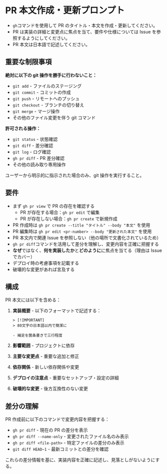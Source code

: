 # PR 本文作成・更新プロンプト

- `gh`コマンドを使用して PR のタイトル・本文を作成・更新してください。
- PR は実装の詳細と変更点に焦点を当て、要件や仕様については Issue を参照するようにしてください。
- PR 本文は日本語で記述してください。

## 重要な制限事項

**絶対に以下の git 操作を勝手に行わないこと：**

- `git add` - ファイルのステージング
- `git commit` - コミットの作成
- `git push` - リモートへのプッシュ
- `git checkout` - ブランチの切り替え
- `git merge` - マージ操作
- その他のファイル変更を伴う git コマンド

**許可される操作：**

- `git status` - 状態確認
- `git diff` - 差分確認
- `git log` - ログ確認
- `gh pr diff` - PR 差分確認
- その他の読み取り専用操作

ユーザーから明示的に指示された場合のみ、git 操作を実行すること。

## 要件

- まず `gh pr view` で PR の存在を確認する
  - PR が存在する場合：`gh pr edit` で編集
  - PR が存在しない場合：`gh pr create` で新規作成
- PR 作成時は `gh pr create --title "タイトル" --body "本文"` を使用
- PR 編集時は `gh pr edit <pr-number> --body "更新された本文"` を使用
- PR 本文内で関連 Issue を参照しない（他の場所で文書化されているため）
- `gh pr diff`コマンドを活用して差分を理解し、変更内容を正確に把握する
- **なぜ**ではなく、**何を実装したか**と**どのように**に焦点を当てる（理由は Issue でカバー）
- デプロイ時の考慮事項を記載する
- 破壊的な変更があれば言及する

## 構成

PR 本文には以下を含める：

1. **実装概要** - 以下のフォーマットで記述する：

   ```
   > [!IMPORTANT]
   > 80文字の日本語以内で簡潔に

   - 補足を箇条書きで三行程度
   ```

2. **影響範囲** - プロジェクトに依存
3. **主要な変更点** - 重要な追加と修正
4. **依存関係** - 新しい依存関係や変更
5. **デプロイの注意点** - 重要なセットアップ・設定の詳細
6. **破壊的な変更** - 後方互換性のない変更

## 差分の理解

PR 作成前に以下のコマンドで変更内容を把握する：

- `gh pr diff` - 現在の PR の差分を表示
- `gh pr diff --name-only` - 変更されたファイル名のみ表示
- `gh pr diff <file-path>` - 特定ファイルの差分のみ表示
- `git diff HEAD~1` - 最新コミットとの差分を確認

これらの差分情報を基に、実装内容を正確に記述し、見落としがないようにする。
